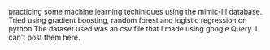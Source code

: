 practicing some machine learning techiniques using the mimic-III database. Tried using gradient boosting, random forest and logistic regression on python
The dataset used was an csv file that I made using google Query. I can't post them here. 
